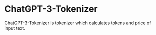 # ChatGPT-3-Tokenizer
ChatGPT-3-Tokenizer is tokenizer which calculates tokens and price of input text.

